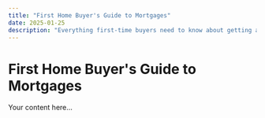 ```yaml
---
title: "First Home Buyer's Guide to Mortgages"
date: 2025-01-25
description: "Everything first-time buyers need to know about getting a home loan."
---
```


# First Home Buyer's Guide to Mortgages

Your content here...
